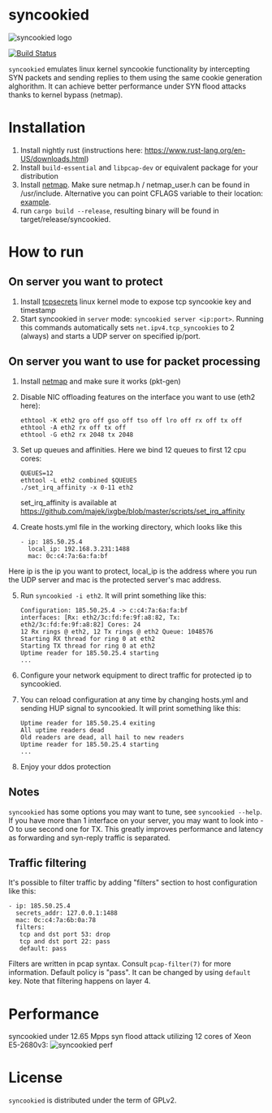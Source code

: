 syncookied
==========

![syncookied logo](https://beget.com/images/syncookied/ddos_beget.png)

[![Build Status](https://travis-ci.org/LTD-Beget/syncookied.svg?branch=master)](https://travis-ci.org/LTD-Beget/syncookied)

`syncookied` emulates linux kernel syncookie functionality by intercepting SYN packets
and sending replies to them using the same cookie generation alghorithm. It can achieve
better performance under SYN flood attacks thanks to kernel bypass (netmap).

Installation
============

1. Install nightly rust (instructions here: https://www.rust-lang.org/en-US/downloads.html)
2. Install `build-essential` and `libpcap-dev` or equivalent package for your distribution
3. Install [netmap](https://github.com/luigirizzo/netmap). Make sure netmap.h / netmap_user.h can be found in /usr/include. Alternative you can point CFLAGS variable to their location: [example](https://github.com/LTD-Beget/syncookied/blob/master/.travis.yml).
4. run `cargo build --release`, resulting binary will be found in target/release/syncookied.

How to run
==========

On server you want to protect
------------------------------
1. Install [tcpsecrets](https://github.com/LTD-Beget/tcpsecrets) linux kernel mode to expose tcp syncookie key and timestamp
2. Start syncookied in `server` mode: `syncookied server <ip:port>`. Running this 
commands automatically sets `net.ipv4.tcp_syncookies` to 2 (always) and starts a UDP server on specified ip/port.

On server you want to use for packet processing
-----------------------------------------------
1. Install [netmap](https://github.com/luigirizzo/netmap) and make sure it works (pkt-gen)

2. Disable NIC offloading features on the interface you want to use (eth2 here):

   ```
   ethtool -K eth2 gro off gso off tso off lro off rx off tx off 
   ethtool -A eth2 rx off tx off
   ethtool -G eth2 rx 2048 tx 2048
   ```

3. Set up queues and affinities. Here we bind 12 queues to first 12 cpu cores:

   ```
   QUEUES=12
   ethtool -L eth2 combined $QUEUES
   ./set_irq_affinity -x 0-11 eth2
   ```

    set_irq_affinity is available at https://github.com/majek/ixgbe/blob/master/scripts/set_irq_affinity

4. Create hosts.yml file in the working directory, which looks like this
   ```
   - ip: 185.50.25.4
     local_ip: 192.168.3.231:1488
     mac: 0c:c4:7a:6a:fa:bf
   ```
Here ip is the ip you want to protect, local_ip is the address where you run the UDP server and mac is the protected server's mac address.

5. Run `syncookied -i eth2`. It will print something like this:
   ```
   Configuration: 185.50.25.4 -> c:c4:7a:6a:fa:bf
   interfaces: [Rx: eth2/3c:fd:fe:9f:a8:82, Tx: eth2/3c:fd:fe:9f:a8:82] Cores: 24
   12 Rx rings @ eth2, 12 Tx rings @ eth2 Queue: 1048576
   Starting RX thread for ring 0 at eth2
   Starting TX thread for ring 0 at eth2
   Uptime reader for 185.50.25.4 starting
   ...
   ```
6. Configure your network equipment to direct traffic for protected ip to syncookied.

7. You can reload configuration at any time by changing hosts.yml and sending HUP signal to syncookied. 
It will print something like this:

   ```
   Uptime reader for 185.50.25.4 exiting
   All uptime readers dead
   Old readers are dead, all hail to new readers
   Uptime reader for 185.50.25.4 starting
   ...
   ```

8. Enjoy your ddos protection

Notes
-----
`syncookied` has some options you may want to tune, see `syncookied --help`.
If you have more than 1 interface on your server, you may want to look into -O to use second one for TX. 
This greatly improves performance and latency as forwarding and syn-reply traffic is separated.

Traffic filtering
-----------------
It's possible to filter traffic by adding "filters" section to host configuration like this:
```
- ip: 185.50.25.4
  secrets_addr: 127.0.0.1:1488
  mac: 0c:c4:7a:6b:0a:78
  filters:
   tcp and dst port 53: drop
   tcp and dst port 22: pass
   default: pass
```
Filters are written in pcap syntax. Consult `pcap-filter(7)` for more information. 
Default policy is "pass". It can be changed by using `default` key.
Note that filtering happens on layer 4.

Performance
===========
syncookied under 12.65 Mpps syn flood attack utilizing 12 cores of Xeon E5-2680v3:
![syncookied perf](http://i.imgur.com/Y5HhQmh.png)

License
=======
`syncookied` is distributed under the term of GPLv2.
